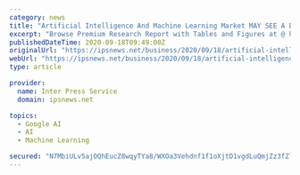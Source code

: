 ```yaml
---
category: news
title: "Artificial Intelligence And Machine Learning Market MAY SEE A BIG MOVE | AIBrain, Amazon, Anki, CloudMinds, Deepmind"
excerpt: "Browse Premium Research Report with Tables and Figures at @ https://www.reportocean.com/industry-verticals/sample-request?report_id=4233 Thanks for reading this ..."
publishedDateTime: 2020-09-18T09:49:00Z
originalUrl: "https://ipsnews.net/business/2020/09/18/artificial-intelligence-and-machine-learning-market-may-see-a-big-move-aibrain-amazon-anki-cloudminds-deepmind/"
webUrl: "https://ipsnews.net/business/2020/09/18/artificial-intelligence-and-machine-learning-market-may-see-a-big-move-aibrain-amazon-anki-cloudminds-deepmind/"
type: article

provider:
  name: Inter Press Service
  domain: ipsnews.net

topics:
  - Google AI
  - AI
  - Machine Learning

secured: "N7MbiULv5ajOQhEucZ8wqyTYa8/WXOa3Vehdnf1f1oXjtD1vgdLuQmjZz3fZlpG5OMvV/8kEN9Xll8DQdpfoNKCWUT8ucbydXMK0ReoK9ByszWJsvh3yjJZQN5oiZha3P1FleK4M6ggPqd0jU98HfgV6wYb09e8KnQhK7MkAJ6INIX4rxLNH5Q1IS1b5O/7x9ApbCooTbsnDjOlEmfeTB+zY0YrEEnwN37Z4F6KRaA12ENzzKtp6scTswkS8WmXrcAWtzoqpNWJtxFmVesVkvp8rBJpvxPj0QPruq7sOSeQJ7sZf6fM6RnBRguupLwOxUa5QUYSflnX/VnMSDkKsaKHHOXIHWYKsGDxP1rEtmio=;nsPJyQ+izlqkpLalPaez2A=="
---
```


